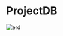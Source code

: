 # ProjectDB
![erd](https://user-images.githubusercontent.com/49818381/153363400-1bdcd81a-ae7d-41be-b223-575199a30f9a.png)
